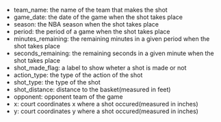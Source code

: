 * team_name: the name of the team that makes the shot
* game_date: the date of the game when the shot takes place
* season: the NBA season when the shot takes place
* period: the period of a game when the shot takes place   
* minutes_remaining: the remaining minutes in a given period when the shot takes place
* seconds_remaining: the remaining seconds in a given minute when the shot takes place
* shot_made_flag: a label to show wheter a shot is made or not
* action_type: the type of the action of the shot
* shot_type: the type of the shot
* shot_distance: distance to the basket(measured in feet)
* opponent: opponent team of the game
* x: court coordinates x where a shot occured(measured in inches)
* y: court coordinates y where a shot occured(measured in inches) 
